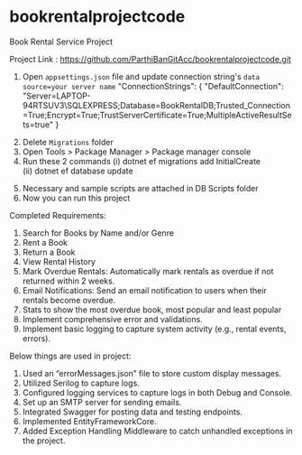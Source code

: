 # bookrentalprojectcode
Book Rental Service Project

Project Link : https://github.com/ParthiBanGitAcc/bookrentalprojectcode.git

1) Open `appsettings.json` file and update connection string's `data source=your server name`
      "ConnectionStrings": {
  "DefaultConnection": "Server=LAPTOP-94RTSUV3\\SQLEXPRESS;Database=BookRentalDB;Trusted_Connection=True;Encrypt=True;TrustServerCertificate=True;MultipleActiveResultSets=true"
}
2. Delete `Migrations` folder
3. Open Tools > Package Manager > Package manager console
4. Run these 2 commands
       (i) dotnet ef migrations add InitialCreate    
       (ii) dotnet ef database update
5) Necessary and sample scripts are attached in DB Scripts folder
6) Now you can run this project

Completed Requirements:
1.	Search for Books by Name and/or Genre
2.	Rent a Book
3.	Return a Book
4.	View Rental History
5.	Mark Overdue Rentals: Automatically mark rentals as overdue if not returned within 2 weeks.
6.	Email Notifications: Send an email notification to users when their rentals become overdue.
7.	Stats to show the most overdue book, most popular and least popular
8.	Implement comprehensive error and validations.
9.	Implement basic logging to capture system activity (e.g., rental events, errors).

Below things are used in project:
1. Used an “errorMessages.json” file to store custom display messages.
2. Utilized Serilog to capture logs.
3. Configured logging services to capture logs in both Debug and Console.
4. Set up an SMTP server for sending emails.
5. Integrated Swagger for posting data and testing endpoints.
6. Implemented EntityFrameworkCore.
7. Added Exception Handling Middleware to catch unhandled exceptions in the project.

